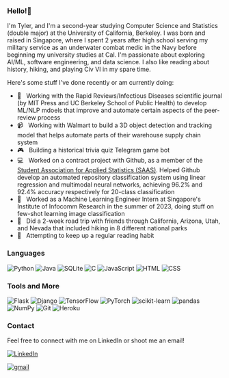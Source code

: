 ### Hello!👋

<!--
**professor-zack/professor-zack** is a ✨ _special_ ✨ repository because its `README.md` (this file) appears on your GitHub profile.

Here are some ideas to get you started:

- 🔭 I’m currently working on ...
- 🌱 I’m currently learning ...
- 👯 I’m looking to collaborate on ...
- 🤔 I’m looking for help with ...
- 💬 Ask me about ...
- 📫 How to reach me: ...
- 😄 Pronouns: ...
- ⚡ Fun fact: ...
-->

I'm Tyler, and I'm a second-year studying Computer Science and Statistics (double major) at the University of California, Berkeley. I was born and raised in Singapore, where I spent 2 years after high school serving my military service as an underwater combat medic in the Navy before beginning my university studies at Cal. I'm passionate about exploring AI/ML, software engineering, and data science. I also like reading about history, hiking, and playing Civ VI in my spare time.

Here's some stuff I've done recently or am currently doing:
- 🧪 &nbsp; Working with the Rapid Reviews/Infectious Diseases scientific journal (by MIT Press and UC Berkeley School of Public Health) to develop ML/NLP mdoels that improve and automate certain aspects of the peer-review process
- 📹 &nbsp; Working with Walmart to build a 3D object detection and tracking model that helps automate parts of their warehouse supply chain system
- 🎮 &nbsp; Building a historical trivia quiz Telegram game bot
- 💻 &nbsp; Worked on a contract project with Github, as a member of the [Student Association for Applied Statistics (SAAS)](https://saas.berkeley.edu/). Helped Github develop an automated repository classification system using linear regression and multimodal neural networks, achieving 96.2% and 92.4% accuracy respectively for 20-class classification
- 💼 &nbsp; Worked as a Machine Learning Engineer Intern at Singapore's Institute of Infocomm Research in the summer of 2023, doing stuff on few-shot learning image classification
- 🚗 &nbsp; Did a 2-week road trip with friends through California, Arizona, Utah, and Nevada that included hiking in 8 different national parks
- 📖 &nbsp; Attempting to keep up a regular reading habit

### Languages
<p>
  <img alt="Python" src="https://img.shields.io/badge/-Python-3776AB?style=flat-square&logo=Python&logoColor=white" />
  <img alt="Java" src="https://img.shields.io/badge/-Java-007396?style=flat-square&logo=Java&logoColor=white" />
  <img alt="SQLite" src="https://img.shields.io/badge/SQLite-003B57?style=flat-square&logo=sqlite&logoColor=white" />
  <img alt="C" src="https://img.shields.io/badge/-C-A8B9CC?style=flat-square&logo=C&logoColor=white" />
  <img alt="JavaScript" src="https://img.shields.io/badge/-JavaScript-F7DF1E?style=flat-square&logo=JavaScript&logoColor=white" />
  <img alt="HTML" src="https://img.shields.io/badge/-HTML-E34F26?style=flat-square&logo=HTML5&logoColor=white" />
  <img alt="CSS" src="https://img.shields.io/badge/-CSS-1572B6?style=flat-square&logo=CSS3&logoColor=white" />
</p>

### Tools and More
<p>
  <img alt="Flask" src="https://img.shields.io/badge/-Flask-000000?style=flat-square&logo=Flask&logoColor=white" />
  <img alt="Django" src="https://img.shields.io/badge/Django-092E20?style=for-the-badge&logo=django&logoColor=white" />
  <img alt="TensorFlow" src="https://img.shields.io/badge/TensorFlow-FF6F00?style=for-the-badge&logo=tensorflow&logoColor=white" />
  <img alt="PyTorch" src="https://img.shields.io/badge/PyTorch-%23EE4C2C.svg?style=for-the-badge&logo=PyTorch&logoColor=white" />
  <img alt="scikit-learn" src="https://img.shields.io/badge/scikit--learn-%23F7931E.svg?style=for-the-badge&logo=scikit-learn&logoColor=white" />
  <img alt="pandas" src="https://img.shields.io/badge/-pandas-150458?style=flat-square&logo=pandas&logoColor=white" />
  <img alt="NumPy" src="https://img.shields.io/badge/-NumPy-013243?style=flat-square&logo=NumPy&logoColor=white" />
  <img alt="Git" src="https://img.shields.io/badge/-Git-F05032?style=flat-square&logo=git&logoColor=white" /> 
  <img alt="Heroku" src="https://img.shields.io/badge/-Heroku-430098?style=flat-square&logo=heroku&logoColor=white" />
</p>

### Contact
<p>
  Feel free to connect with me on LinkedIn or shoot me an email!
  
 <a href="https://www.linkedin.com/in/tylerzhao24/" target="_blank"><img alt="LinkedIn" src="https://img.shields.io/badge/linkedin-%230077B5.svg?&style=for-the-badge&logo=linkedin&logoColor=white" /></a>
  
  <a href="mailto:jiahong24@berkeley.edu" target="_blank"><img alt="gmail" src="https://img.shields.io/badge/Gmail-D14836?style=for-the-badge&logo=gmail&logoColor=white" /></a>
  
</p>
